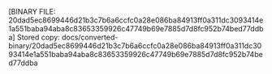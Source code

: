 [BINARY FILE: 20dad5ec8699446d21b3c7b6a6ccfc0a28e086ba84913ff0a311dc3093414e1a551baba94aba8c83653359926c47749b69e7885d7d8fc952b74bed77ddba]
Stored copy: docs/converted-binary/20dad5ec8699446d21b3c7b6a6ccfc0a28e086ba84913ff0a311dc3093414e1a551baba94aba8c83653359926c47749b69e7885d7d8fc952b74bed77ddba
